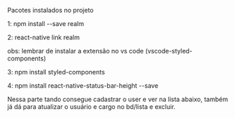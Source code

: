 Pacotes instalados no projeto

1: npm install --save realm

2: react-native  link realm

obs: lembrar de instalar a extensão no vs code (vscode-styled-components)

3: npm install styled-components

4: npm install react-native-status-bar-height --save

Nessa  parte tando consegue cadastrar o user e ver na lista abaixo, também já dá para atualizar o usuário e cargo no bd/lista e excluir.
